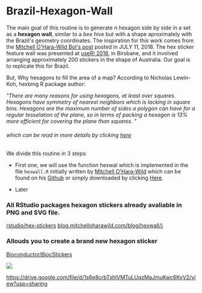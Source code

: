 # Brazil-Hexagon-Wall

The main goal of this routine is to generate *n* hexagon side by side in a set as a **hexagon wall**, similar to a *bee hive* but with a shape aproximately with the Brazil's geometry coordinates. The inspiration for this work comes from the [Mitchell O'Hara-Wild Bol's post](https://blog.mitchelloharawild.com/blog/user-2018-feature-wall/) posted in JULY 11, 2018. The hex sticker feature wall was presented at [useR! 2018](http://user2018.r-project.org/), in Birsbane, and it involved arranging approximately 200 stickers in the shape of Australia. Our goal is to replicate this for Brazil.

But, Why hexagons to fill the area of a map? According to Nicholas Lewin-Koh, hexbing R package author:

*"There are many reasons for using hexagons, at least over squares. Hexagons have symmetry of nearest neighbors which is lacking in square bins. Hexagons are the maximum number of sides a polygon can have for a regular tesselation of the plane, so in terms of packing a hexagon is 13% more efficient for covering the plane than squares. "* 

###### which can be read in more details by clicking [here](https://cran.r-project.org/web/packages/hexbin/vignettes/hexagon_binning.pdf)
We divide this routine in 3 steps: 

- First one, we will use the function hexwal which is implemented in the file `hexwall.R` initially written by [Mitchell O'Hara-Wild](https://github.com/mitchelloharawild/hexwall) which can be found on his [Github](https://github.com/mitchelloharawild/hexwall) or simply downloaded by clicking [Here](https://github.com/mitchelloharawild/hexwall/archive/master.zip).

- Later

### All RStudio packages hexagon stickers already avaliable in PNG and SVG file.
[rstudio/hex-stickers](https://github.com/rstudio/hex-stickers)
[blog.mitchelloharawild.com/blog/hexwall/)](https://blog.mitchelloharawild.com/blog/hexwall/)

### Allouds you to create a brand new hexagon sticker 
[Bioconductor/BiocStickers](https://github.com/Bioconductor/BiocStickers.git)

![](https://www.xmple.com/wallpaper/hexagon-beehive-honeycomb-yellow-black-3840x2160-c2-ffd700-000000-l2-28-321-a-50-f-5.svg)



https://drive.google.com/file/d/1s6e8crbTxhlVMTuLUqzMaJmuKwc6KvV2/view?usp=sharing
